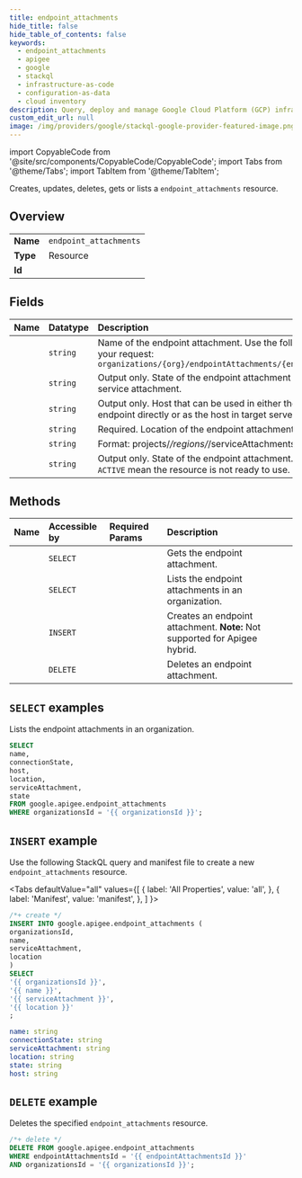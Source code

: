 ```yaml
---
title: endpoint_attachments
hide_title: false
hide_table_of_contents: false
keywords:
  - endpoint_attachments
  - apigee
  - google
  - stackql
  - infrastructure-as-code
  - configuration-as-data
  - cloud inventory
description: Query, deploy and manage Google Cloud Platform (GCP) infrastructure and resources using SQL
custom_edit_url: null
image: /img/providers/google/stackql-google-provider-featured-image.png
---
```


import CopyableCode from '@site/src/components/CopyableCode/CopyableCode';
import Tabs from '@theme/Tabs';
import TabItem from '@theme/TabItem';

Creates, updates, deletes, gets or lists a <code>endpoint_attachments</code> resource.

## Overview
<table><tbody>
<tr><td><b>Name</b></td><td><code>endpoint_attachments</code></td></tr>
<tr><td><b>Type</b></td><td>Resource</td></tr>
<tr><td><b>Id</b></td><td><CopyableCode code="google.apigee.endpoint_attachments" /></td></tr>
</tbody></table>

## Fields
| Name | Datatype | Description |
|:-----|:---------|:------------|
| <CopyableCode code="name" /> | `string` | Name of the endpoint attachment. Use the following structure in your request: `organizations/{org}/endpointAttachments/{endpoint_attachment}` |
| <CopyableCode code="connectionState" /> | `string` | Output only. State of the endpoint attachment connection to the service attachment. |
| <CopyableCode code="host" /> | `string` | Output only. Host that can be used in either the HTTP target endpoint directly or as the host in target server. |
| <CopyableCode code="location" /> | `string` | Required. Location of the endpoint attachment. |
| <CopyableCode code="serviceAttachment" /> | `string` | Format: projects/*/regions/*/serviceAttachments/* |
| <CopyableCode code="state" /> | `string` | Output only. State of the endpoint attachment. Values other than `ACTIVE` mean the resource is not ready to use. |

## Methods
| Name | Accessible by | Required Params | Description |
|:-----|:--------------|:----------------|:------------|
| <CopyableCode code="organizations_endpoint_attachments_get" /> | `SELECT` | <CopyableCode code="endpointAttachmentsId, organizationsId" /> | Gets the endpoint attachment. |
| <CopyableCode code="organizations_endpoint_attachments_list" /> | `SELECT` | <CopyableCode code="organizationsId" /> | Lists the endpoint attachments in an organization. |
| <CopyableCode code="organizations_endpoint_attachments_create" /> | `INSERT` | <CopyableCode code="organizationsId" /> | Creates an endpoint attachment. **Note:** Not supported for Apigee hybrid. |
| <CopyableCode code="organizations_endpoint_attachments_delete" /> | `DELETE` | <CopyableCode code="endpointAttachmentsId, organizationsId" /> | Deletes an endpoint attachment. |

## `SELECT` examples

Lists the endpoint attachments in an organization.

```sql
SELECT
name,
connectionState,
host,
location,
serviceAttachment,
state
FROM google.apigee.endpoint_attachments
WHERE organizationsId = '{{ organizationsId }}'; 
```

## `INSERT` example

Use the following StackQL query and manifest file to create a new <code>endpoint_attachments</code> resource.

<Tabs
    defaultValue="all"
    values={[
        { label: 'All Properties', value: 'all', },
        { label: 'Manifest', value: 'manifest', },
    ]
}>
<TabItem value="all">

```sql
/*+ create */
INSERT INTO google.apigee.endpoint_attachments (
organizationsId,
name,
serviceAttachment,
location
)
SELECT 
'{{ organizationsId }}',
'{{ name }}',
'{{ serviceAttachment }}',
'{{ location }}'
;
```
</TabItem>
<TabItem value="manifest">

```yaml
name: string
connectionState: string
serviceAttachment: string
location: string
state: string
host: string

```
</TabItem>
</Tabs>

## `DELETE` example

Deletes the specified <code>endpoint_attachments</code> resource.

```sql
/*+ delete */
DELETE FROM google.apigee.endpoint_attachments
WHERE endpointAttachmentsId = '{{ endpointAttachmentsId }}'
AND organizationsId = '{{ organizationsId }}';
```
